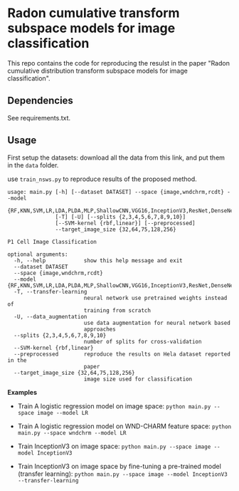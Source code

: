 # Radon cumulative transform subspace models for image classification

This repo contains the code for reproducing the resulst in the paper "Radon cumulative distribution transform subspace models for image classification".

## Dependencies

See requirements.txt.

## Usage

First setup the datasets: download all the data from this link, and put them in the `data` folder.

use `train_nsws.py` to reproduce results of the proposed method. 

```
usage: main.py [-h] [--dataset DATASET] --space {image,wndchrm,rcdt} --model
               {RF,KNN,SVM,LR,LDA,PLDA,MLP,ShallowCNN,VGG16,InceptionV3,ResNet,DenseNet}
               [-T] [-U] [--splits {2,3,4,5,6,7,8,9,10}]
               [--SVM-kernel {rbf,linear}] [--preprocessed]
               --target_image_size {32,64,75,128,256}

P1 Cell Image Classification

optional arguments:
  -h, --help            show this help message and exit
  --dataset DATASET
  --space {image,wndchrm,rcdt}
  --model {RF,KNN,SVM,LR,LDA,PLDA,MLP,ShallowCNN,VGG16,InceptionV3,ResNet,DenseNet}
  -T, --transfer-learning
                        neural network use pretrained weights instead of
                        training from scratch
  -U, --data_augmentation
                        use data augmentation for neural network based
                        approaches
  --splits {2,3,4,5,6,7,8,9,10}
                        number of splits for cross-validation
  --SVM-kernel {rbf,linear}
  --preprocessed        reproduce the results on Hela dataset reported in the
                        paper
  --target_image_size {32,64,75,128,256}
                        image size used for classification
```

**Examples**

* Train A logistic regression model on image space: `python main.py --space image --model LR`

* Train A logistic regression model on WND-CHARM feature space: `python main.py --space wndchrm --model LR`

* Train InceptionV3 on image space: `python main.py --space image --model InceptionV3`

* Train InceptionV3 on image space by fine-tuning a pre-trained model (transfer learning): `python main.py --space image --model InceptionV3 --transfer-learning`

